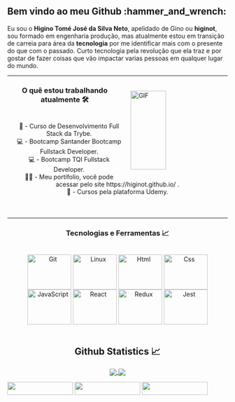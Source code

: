 <h2>Bem vindo ao meu Github :hammer_and_wrench: </h2>
Eu sou o <strong>Higino Tomé José da Silva Neto</strong>, apelidado de Gino ou <strong>higinot</strong>, sou formado em engenharia produção, mas atualmente estou em transição de carreia para área da <strong>tecnologia</strong> por me identificar mais com o presente do que com o passado. Curto tecnologia pela revolução que ela traz e por gostar de fazer coisas que vão impactar varias pessoas em qualquer lugar do mundo.

<hr>

<img align="right" alt="GIF" height="180" width="40%" style="margin: 20px" src="https://media.giphy.com/media/du3J3cXyzhj75IOgvA/giphy.gif" />

<h3 align="center"> O quê estou trabalhando atualmente 🛠️ </h3>
<div align="center" style="padding: 20px">
  <span>🚀 - Curso de Desenvolvimento Full Stack da Trybe.</span>
  <br>
  <span>💻 - Bootcamp Santander Bootcamp Fullstack Developer.</span>
  <br>
    <span>💻 - Bootcamp TQI Fullstack Developer.</span>
  <br>
  <span>🏃🏻 - Meu portifolio, você pode acessar pelo site https://higinot.github.io/ .</span>
  <br>
  <span>🧠 - Cursos pela plataforma Udemy.</span>
  <br>
</div>
<br>

<hr>
      
<h3 align="center"> Tecnologias e Ferramentas 📈 </h3>
<div align="center" style="display: inline_block"><br>
<img align="center" alt="Git" height="80" width="100" src="https://cdn.jsdelivr.net/gh/devicons/devicon/icons/git/git-original.svg"> 
<img align="center" alt="Linux" height="80" width="100" src="https://cdn.jsdelivr.net/gh/devicons/devicon/icons/linux/linux-original.svg">
<img align="center" alt="Html" height="80" width="100" src="https://cdn.jsdelivr.net/gh/devicons/devicon/icons/html5/html5-plain-wordmark.svg">
<img align="center" alt="Css" height="80" width="100" src="https://cdn.jsdelivr.net/gh/devicons/devicon/icons/css3/css3-plain-wordmark.svg">
<img align="center" alt="JavaScript" height="80" width="100" src="https://cdn.jsdelivr.net/gh/devicons/devicon/icons/javascript/javascript-original.svg">
<img align="center" alt="React" height="80" width="100" src="https://cdn.jsdelivr.net/gh/devicons/devicon/icons/react/react-original-wordmark.svg">
<img align="center" alt="Redux" height="80" width="100" src="https://cdn.jsdelivr.net/gh/devicons/devicon/icons/redux/redux-original.svg">
<img align="center" alt="Jest" height="80" width="100" src="https://cdn.jsdelivr.net/gh/devicons/devicon/icons/jest/jest-plain.svg">
</div>

<br>

<h2 align="center"> Github Statistics 📈 </h2>
  
<div align="center"> 
     <a href="">
      <img align="center"  src="https://github-readme-stats.vercel.app/api?username=higinot&show_icons=true&theme=tokyonight" />
    </a>
    <a href="">
     <img align="center" src="https://github-readme-stats.vercel.app/api/top-langs/?username=higinot&layout=compact&theme=tokyonight" />
    </a>
</div
  
<div align="center" >
  
<a href="https://www.linkedin.com/in/higino-neto-40634491/"><img height="30" width="150" src="https://img.shields.io/badge/linkedin%20@higino-344E86?style=for-the-badge&logo=linkedin&logoColor=white"/></a>
<a href="engprodhigino@gmail.com"><img height="30" width="150" src="https://img.shields.io/badge/gmail%20@engprodhigino-c71610?style=for-the-badge&logo=gmail&logoColor=white"/></a>
<a href="https://www.instagram.com/higinot/"><img height="30" width="150" src="https://img.shields.io/badge/instagram%20@higinot-DD2476?style=for-the-badge&logo=instagram&logoColor=white"/></a>

</div>
